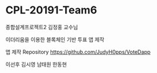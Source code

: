 # CPL-20191-Team6
종합설계프로젝트2 김정홍 교수님

이더리움을 이용한 블록체인 기반 투표 앱 제작

앱 제작 Repository https://github.com/JudyH0pps/VoteDapp

이선후
김시영
남태원
한동현

